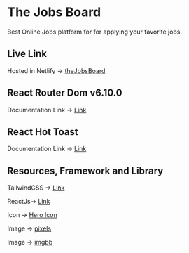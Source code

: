 # The Jobs Board

Best Online Jobs platform for for applying your favorite jobs.

## Live Link

Hosted in Netlify -> [theJobsBoard](https://sparkling-biscochitos-a4bbc0.netlify.app/)

## React Router Dom v6.10.0

Documentation Link -> [Link](https://reactrouter.com/en/6.10.0/start/overview)

## React Hot Toast

Documentation Link -> [Link](https://react-hot-toast.com/docs)

## Resources, Framework and Library

TailwindCSS -> [Link](https://tailwindcss.com/)

ReactJs-> [Link](https://react.dev/)

Icon -> [Hero Icon](https://heroicons.com/)

Image -> [pixels](https://www.pexels.com/)

Image -> [imgbb](https://imgbb.com/)
